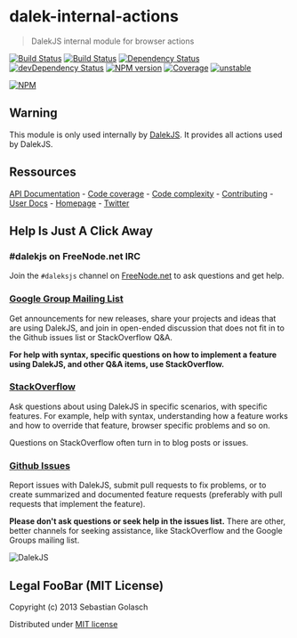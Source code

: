 dalek-internal-actions
======================

> DalekJS internal module for browser actions

[![Build Status](https://travis-ci.org/dalekjs/dalek-internal-actions.png)](https://travis-ci.org/dalekjs/dalek-internal-actions)
[![Build Status](https://drone.io/github.com/dalekjs/dalek-internal-actions/status.png)](https://drone.io/github.com/dalekjs/dalek-internal-actions/latest)
[![Dependency Status](https://david-dm.org/dalekjs/dalek-internal-actions.png)](https://david-dm.org/dalekjs/dalek-internal-actions)
[![devDependency Status](https://david-dm.org/dalekjs/dalek-internal-actions/dev-status.png)](https://david-dm.org/dalekjs/dalek-internal-actions#info=devDependencies)
[![NPM version](https://badge.fury.io/js/dalek-internal-actions.png)](http://badge.fury.io/js/dalek-internal-actions)
[![Coverage](http://dalekjs.github.io/dalekjs.com/package/dalek-internal-actions/master/coverage/coverage.png)](http://dalekjs.github.io/dalekjs.com/package/dalek-internal-actions/master/coverage/index.html)
[![unstable](https://rawgithub.com/hughsk/stability-badges/master/dist/unstable.svg)](http://github.com/hughsk/stability-badges)

[![NPM](https://nodei.co/npm/dalek-internal-actions.png)](https://nodei.co/npm/dalek-internal-actions/)

## Warning

This module is only used internally by [DalekJS](//github.com/dalekjs/dalek).
It provides all actions used by DalekJS.

## Ressources

[API Documentation](http://dalekjs.com/package/dalek-internal-actions/master/api/index.html) -
[Code coverage](http://dalekjs.com/package/dalek-internal-actions/master/coverage/index.html) -
[Code complexity](http://dalekjs.com/package/dalek-internal-actions/master/complexity/index.html) -
[Contributing](https://github.com/dalekjs/dalek-internal-actions/blob/master/CONTRIBUTING.md) -
[User Docs](http://dalekjs.com/docs/master/actions.html) -
[Homepage](http://dalekjs.com) -
[Twitter](http://twitter.com/dalekjs)

## Help Is Just A Click Away

### #dalekjs on FreeNode.net IRC

Join the `#daleksjs` channel on [FreeNode.net](http://freenode.net) to ask questions and get help.

### [Google Group Mailing List](https://groups.google.com/forum/#!forum/dalekjs)

Get announcements for new releases, share your projects and ideas that are
using DalekJS, and join in open-ended discussion that does not fit in
to the Github issues list or StackOverflow Q&A.

**For help with syntax, specific questions on how to implement a feature
using DalekJS, and other Q&A items, use StackOverflow.**

### [StackOverflow](http://stackoverflow.com/questions/tagged/dalekjs)

Ask questions about using DalekJS in specific scenarios, with
specific features. For example, help with syntax, understanding how a feature works and
how to override that feature, browser specific problems and so on.

Questions on StackOverflow often turn in to blog posts or issues.

### [Github Issues](//github.com/dalekjs/dalek-internal-actions/issues)

Report issues with DalekJS, submit pull requests to fix problems, or to
create summarized and documented feature requests (preferably with pull
requests that implement the feature).

**Please don't ask questions or seek help in the issues list.** There are
other, better channels for seeking assistance, like StackOverflow and the
Google Groups mailing list.

![DalekJS](https://raw.github.com/dalekjs/dalekjs.com/master/img/logo.jpg)

## Legal FooBar (MIT License)

Copyright (c) 2013 Sebastian Golasch

Distributed under [MIT license](https://github.com/dalekjs/dalek-internal-assertions/blob/master/LICENSE-MIT)

